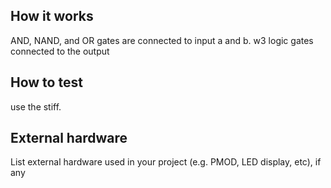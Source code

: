 <!---

This file is used to generate your project datasheet. Please fill in the information below and delete any unused
sections.

You can also include images in this folder and reference them in the markdown. Each image must be less than
512 kb in size, and the combined size of all images must be less than 1 MB.
-->

## How it works

AND, NAND, and OR gates are connected to input a and b. w3 logic gates connected to the output 

## How to test

use the stiff. 

## External hardware

List external hardware used in your project (e.g. PMOD, LED display, etc), if any
